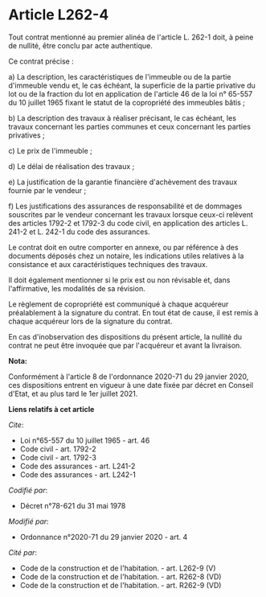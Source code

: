 # Article L262-4

Tout contrat mentionné au premier alinéa de l'article L. 262-1 doit, à peine de nullité, être conclu par acte authentique.

Ce contrat précise :

a) La description, les caractéristiques de l'immeuble ou de la partie d'immeuble vendu et, le cas échéant, la superficie de
la partie privative du lot ou de la fraction du lot en application de l'article 46 de la loi n° 65-557 du 10 juillet 1965
fixant le statut de la copropriété des immeubles bâtis ;

b) La description des travaux à réaliser précisant, le cas échéant, les travaux concernant les parties communes et ceux
concernant les parties privatives ;

c) Le prix de l'immeuble ;

d) Le délai de réalisation des travaux ;

e) La justification de la garantie financière d'achèvement des travaux fournie par le vendeur ;

f) Les justifications des assurances de responsabilité et de dommages souscrites par le vendeur concernant les travaux
lorsque ceux-ci relèvent des articles 1792-2 et 1792-3 du code civil, en application des articles L. 241-2 et L. 242-1 du
code des assurances.

Le contrat doit en outre comporter en annexe, ou par référence à des documents déposés chez un notaire, les indications
utiles relatives à la consistance et aux caractéristiques techniques des travaux.

Il doit également mentionner si le prix est ou non révisable et, dans l'affirmative, les modalités de sa révision.

Le règlement de copropriété est communiqué à chaque acquéreur préalablement à la signature du contrat. En tout état de cause,
il est remis à chaque acquéreur lors de la signature du contrat.

En cas d'inobservation des dispositions du présent article, la nullité du contrat ne peut être invoquée que par l'acquéreur
et avant la livraison.

**Nota:**

Conformément à l'article 8 de l'ordonnance 2020-71 du 29 janvier 2020, ces dispositions entrent en vigueur à une date fixée
par décret en Conseil d'Etat, et au plus tard le 1er juillet 2021.

**Liens relatifs à cet article**

_Cite_:

  - Loi n°65-557 du 10 juillet 1965 - art. 46
  - Code civil - art. 1792-2
  - Code civil - art. 1792-3
  - Code des assurances - art. L241-2
  - Code des assurances - art. L242-1

_Codifié par_:

  - Décret n°78-621 du 31 mai 1978

_Modifié par_:

  - Ordonnance n°2020-71 du 29 janvier 2020 - art. 4

_Cité par_:

  - Code de la construction et de l'habitation. - art. L262-9 (V)
  - Code de la construction et de l'habitation. - art. R262-8 (VD)
  - Code de la construction et de l'habitation. - art. R262-9 (VD)

